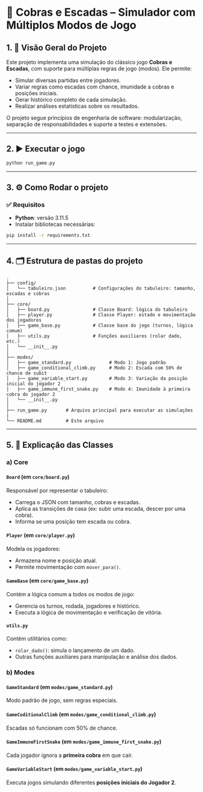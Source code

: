 # 🐍 Cobras e Escadas – Simulador com Múltiplos Modos de Jogo

## 1. 🎯 Visão Geral do Projeto

Este projeto implementa uma simulação do clássico jogo **Cobras e Escadas**, com suporte para múltiplas regras de jogo (modos). Ele permite:

- Simular diversas partidas entre jogadores.
- Variar regras como escadas com chance, imunidade a cobras e posições iniciais.
- Gerar histórico completo de cada simulação.
- Realizar análises estatísticas sobre os resultados.

O projeto segue princípios de engenharia de software: modularização, separação de responsabilidades e suporte a testes e extensões.

---

## 2. ▶️ Executar o jogo
```bash
python run_game.py
```

---

## 3. ⚙️ Como Rodar o projeto

### ✅ Requisitos

- **Python**: versão 3.11.5
- Instalar bibliotecas necessárias:

```bash
pip install -r requirements.txt
```

---

## 4. 🗂️ Estrutura de pastas do projeto

```
.
├── config/
│   └── tabuleiro.json          # Configurações do tabuleiro: tamanho, escadas e cobras
│
├── core/
│   ├── board.py                # Classe Board: lógica do tabuleiro
│   ├── player.py               # Classe Player: estado e movimentação dos jogadores
│   ├── game_base.py            # Classe base do jogo (turnos, lógica comum)
│   ├── utils.py                # Funções auxiliares (rolar dado, etc.)
│   └── __init__.py
│
├── modes/
│   ├── game_standard.py              # Modo 1: Jogo padrão
│   ├── game_conditional_climb.py     # Modo 2: Escada com 50% de chance de subit
│   ├── game_variable_start.py        # Modo 3: Variação da posição inicial do jogador 2
│   ├── game_immune_first_snake.py    # Modo 4: Imunidade à primeira cobra do jogador 2
│   └── __init__.py
│
├── run_game.py       # Arquivo principal para executar as simulações
|         
└── README.md         # Este arquivo
```

---

## 5. 🧱 Explicação das Classes

### a) Core
#### `Board` (em `core/board.py`)
Responsável por representar o tabuleiro:
- Carrega o JSON com tamanho, cobras e escadas.
- Aplica as transições de casa (ex: subir uma escada, descer por uma cobra).
- Informa se uma posição tem escada ou cobra.

#### `Player` (em `core/player.py`)
Modela os jogadores:
- Armazena nome e posição atual.
- Permite movimentação com `mover_para()`.

#### `GameBase` (em `core/game_base.py`)
Contém a lógica comum a todos os modos de jogo:
- Gerencia os turnos, rodada, jogadores e histórico.
- Executa a lógica de movimentação e verificação de vitória.

#### `utils.py`
Contém utilitários como:
- `rolar_dado()`: simula o lançamento de um dado.
- Outras funções auxiliares para manipulação e análise dos dados.

### b) Modes
#### `GameStandard` (em `modes/game_standard.py`)
Modo padrão de jogo, sem regras especiais.

#### `GameCoditionalClimb` (em `modes/game_conditional_climb.py`)
Escadas só funcionam com 50% de chance.

#### `GameImmuneFirstSnake` (em `modes/game_immune_first_snake.py`)
Cada jogador ignora a **primeira cobra** em que cair.

#### `GameVariableStart` (em `modes/game_variable_start.py`)
Executa jogos simulando diferentes **posições iniciais do Jogador 2**.


